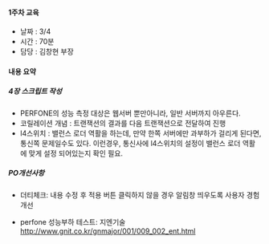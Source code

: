 #### 1주차 교육 
- 날짜 : 3/4
- 시간 : 70분
- 담당 : 김창현 부장

#### 내용 요약 

##### 4장 스크립트 작성
- PERFONE의 성능 측정 대상은 웹서버 뿐만아니라, 일반 서버까지 아우른다.
- 코릴레이션 개념 : 트랜잭션의 결과를 다음 트랜잭션으로 전달하여 진행
- l4스위치 : 밸런스 로더 역활을 하는데, 만약 한쪽 서버에만 과부하가 걸리게 된다면, 통신쪽 문제일수도 있다. 이런경우, 통신사에 l4스위치의 설정이 밸런스 로더 역활에 맞게 설정 되어있는지 확인 필요.

##### PO개선사항
- 더티체크: 내용 수정 후 적용 버튼 클릭하지 않을 경우 알림창 띄우도록 사용자 경험 개선


- perfone 성능부하 테스트: 지엔기술
http://www.gnit.co.kr/gnmajor/001/009_002_ent.html
